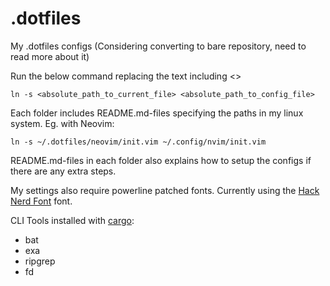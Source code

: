 # .dotfiles
My .dotfiles configs (Considering converting to bare repository, need to read more about it)

Run the below command replacing the text including <>
```
ln -s <absolute_path_to_current_file> <absolute_path_to_config_file>
```
Each folder includes README.md-files specifying the paths in my linux system. Eg. with Neovim:
```
ln -s ~/.dotfiles/neovim/init.vim ~/.config/nvim/init.vim
```
README.md-files in each folder also explains how to setup the configs if there are any extra steps.

My settings also require powerline patched fonts. 
Currently using the [Hack Nerd Font](https://github.com/ryanoasis/nerd-fonts/tree/master/patched-fonts/Hack) font.

CLI Tools installed with [cargo](https://github.com/rust-lang/cargo):
* bat 
* exa
* ripgrep
* fd
